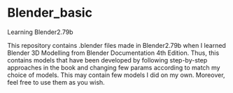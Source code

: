# Blender_basic
Learning Blender2.79b

This repository contains .blender files made in Blender2.79b when I learned Blender 3D Modelling from Blender Documentation 4th Edition.
Thus, this contains models that have been developed by following step-by-step approaches in the book and changing few params according to match my choice of models.
This may contain few models I did on my own.
Moreover, feel free to use them as you wish.
